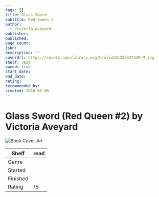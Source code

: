 ```yaml
---
tags: []
title: Glass Sword
subtitle: Red Queen 2
author:
  - Victoria Aveyard
publisher: 
published: 
page_count: 
isbn: 
description: ""
coverUrl: https://covers.openlibrary.org/b/olid/OL25934733M-M.jpg
shelf: read
owned: true
start_date: 
end_date: 
rating: 
recommended_by: 
created: 2016-05-06
---
```


# Glass Sword (Red Queen #2) by Victoria Aveyard

![Book Cover Art](https://covers.openlibrary.org/b/olid/OL25934733M-M.jpg)

| Shelf | read |
| --- | --- |
| Genre |  |
| Started |  |
| Finished |  |
| Rating | /5 |

